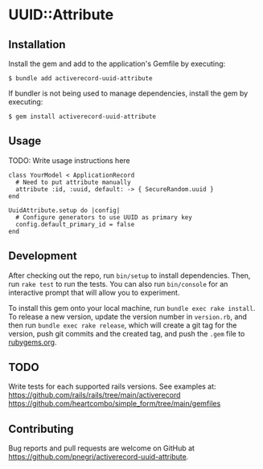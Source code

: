 # UUID::Attribute

## Installation

Install the gem and add to the application's Gemfile by executing:

    $ bundle add activerecord-uuid-attribute

If bundler is not being used to manage dependencies, install the gem by executing:

    $ gem install activerecord-uuid-attribute

## Usage

TODO: Write usage instructions here

```
class YourModel < ApplicationRecord
  # Need to put attribute manually
  attribute :id, :uuid, default: -> { SecureRandom.uuid }
end

UuidAttribute.setup do |config|
  # Configure generators to use UUID as primary key
  config.default_primary_id = false
end
```

## Development

After checking out the repo, run `bin/setup` to install dependencies. Then, run `rake test` to run the tests. You can also run `bin/console` for an interactive prompt that will allow you to experiment.

To install this gem onto your local machine, run `bundle exec rake install`. To
release a new version, update the version number in `version.rb`, and then run
`bundle exec rake release`, which will create a git tag for the version, push
git commits and the created tag, and push the `.gem` file to
[rubygems.org](https://rubygems.org).

## TODO

Write tests for each supported rails versions. See examples at:
https://github.com/rails/rails/tree/main/activerecord
https://github.com/heartcombo/simple_form/tree/main/gemfiles

## Contributing

Bug reports and pull requests are welcome on GitHub at https://github.com/pnegri/activerecord-uuid-attribute.
